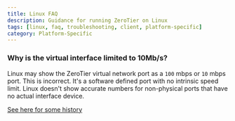 ```yaml
---
title: Linux FAQ
description: Guidance for running ZeroTier on Linux
tags: [linux, faq, troubleshooting, client, platform-specific]
category: Platform-Specific
---
```



### Why is the virtual interface limited to 10Mb/s?

Linux may show the ZeroTier virtual network port as a `100` mbps or `10` mbps port. This is incorrect. It's a software defined port with no intrinsic speed limit. Linux doesn't show accurate numbers for non-physical ports that have no actual interface device.

[See here for some history](https://www.phoronix.com/news/Linux-TUN-Driver-1000x)
